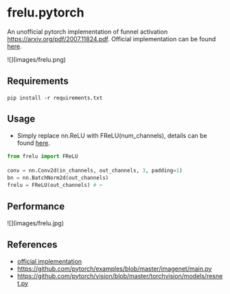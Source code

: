 # frelu.pytorch
An unofficial pytorch implementation of funnel activation https://arxiv.org/pdf/2007.11824.pdf. Official implementation can be found [here](https://github.com/megvii-model/FunnelAct).

<div align=left>
![](images/frelu.png)
</div>


## Requirements
```
pip install -r requirements.txt
```

## Usage
* Simply replace nn.ReLU with FReLU(num_channels), details can be found [here]().
```python
from frelu import FReLU

conv = nn.Conv2d(in_channels, out_channels, 3, padding=1)
bn = nn.BatchNorm2d(out_channels)
frelu = FReLU(out_channels) # ⬅️
```


## Performance
<div align=left>
![](images/frelu.jpg)
</div>


## References
* [official implementation](https://github.com/megvii-model/FunnelAct)
* https://github.com/pytorch/examples/blob/master/imagenet/main.py
* https://github.com/pytorch/vision/blob/master/torchvision/models/resnet.py
